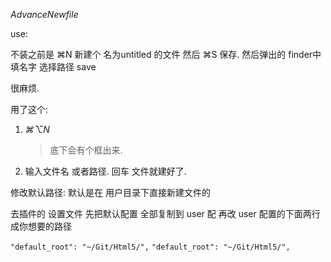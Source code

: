 *AdvanceNewfile*

use:


 
不装之前是 ⌘N 新建个 名为untitled 的文件
然后 ⌘S 保存.
然后弹出的 finder中 填名字 
选择路径
save

很麻烦.



用了这个:

1. *⌘⌥N*
	> 底下会有个框出来.
2. 输入文件名 或者路径.
回车  文件就建好了.




修改默认路径:
默认是在 用户目录下直接新建文件的

去插件的 设置文件
先把默认配置 全部复制到 user 配
再改 user 配置的下面两行成你想要的路径

`"default_root": "~/Git/Html5/",`
`"default_root": "~/Git/Html5/",`